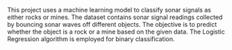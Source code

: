This project uses a machine learning model to classify sonar signals as either rocks or mines. The dataset contains sonar signal readings collected by bouncing sonar waves off different objects. The objective is to predict whether the object is a rock or a mine based on the given data. The Logistic Regression algorithm is employed for binary classification.
